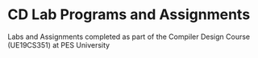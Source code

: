 # CD Lab Programs and Assignments
Labs and Assignments completed as part of the Compiler Design Course (UE19CS351) at PES University
